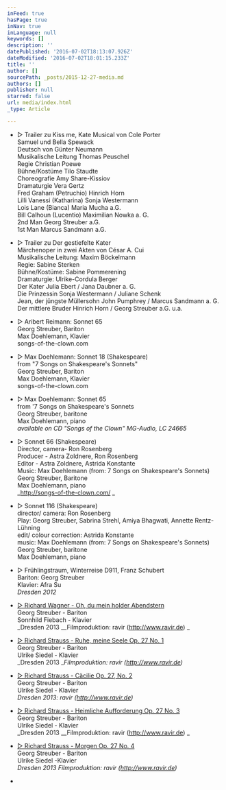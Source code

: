 ```yaml
---
inFeed: true
hasPage: true
inNav: true
inLanguage: null
keywords: []
description: ''
datePublished: '2016-07-02T18:13:07.926Z'
dateModified: '2016-07-02T18:01:15.233Z'
title: ''
author: []
sourcePath: _posts/2015-12-27-media.md
authors: []
publisher: null
starred: false
url: media/index.html
_type: Article

---
```

* ▷ Trailer zu Kiss me, Kate Musical von Cole Porter  
Samuel und Bella Spewack  
Deutsch von Günter Neumann  
Musikalische Leitung Thomas Peuschel   
Regie Christian Poewe   
Bühne/Kostüme Tilo Staudte   
Choreografie Amy Share-Kissiov   
Dramaturgie Vera Gertz  
Fred Graham (Petruchio) Hinrich Horn   
Lilli Vanessi (Katharina) Sonja Westermann  
Lois Lane (Bianca) Maria Mucha a.G.  
Bill Calhoun (Lucentio) Maximilian Nowka a. G.  
2nd Man Georg Streuber a.G.  
1st Man Marcus Sandmann a.G.

* ▷ Trailer zu Der gestiefelte Kater   
Märchenoper in zwei Akten von César A. Cui   
Musikalische Leitung: Maxim Böckelmann   
Regie: Sabine Sterken   
Bühne/Kostüme: Sabine Pommerening   
Dramaturgie: Ulrike-Cordula Berger   
Der Kater Julia Ebert / Jana Daubner a. G.  
Die Prinzessin Sonja Westermann / Juliane Schenk  
Jean, der jüngste Müllersohn John Pumphrey / Marcus Sandmann a. G.   
Der mittlere Bruder Hinrich Horn / Georg Streuber a.G. u.a.

* ▷ Aribert Reimann: Sonnet 65   
Georg Streuber, Bariton  
Max Doehlemann, Klavier   
songs-of-the-clown.com

* ▷ Max Doehlemann: Sonnet 18 (Shakespeare)   
from "7 Songs on Shakespeare's Sonnets"   
Georg Streuber, Bariton  
Max Doehlemann, Klavier   
songs-of-the-clown.com

* ▷ Max Doehlemann: Sonnet 65   
from '7 Songs on Shakespeare's Sonnets   
Georg Streuber, baritone   
Max Doehlemann, piano   
_available on CD "Songs of the Clown" MG-Audio, LC 24665_

* ▷ Sonnet 66 (Shakespeare)  
Director, camera- Ron Rosenberg   
Producer - Astra Zoldnere, Ron Rosenberg   
Editor - Astra Zoldnere, Astrida Konstante   
Music: Max Doehlemann (from: 7 Songs on Shakespeare's Sonnets)   
Georg Streuber, Baritone  
Max Doehlemann, piano  
_http://songs-of-the-clown.com/ _

* ▷ Sonnet 116 (Shakespeare)   
director/ camera: Ron Rosenberg   
Play: Georg Streuber, Sabrina Strehl, Amiya Bhagwati, Annette Rentz-Lühning   
edit/ colour correction: Astrida Konstante   
music: Max Doehlemann (from: 7 Songs on Shakespeare's Sonnets)   
Georg Streuber, baritone   
Max Doehlemann, piano 

* ▷ Frühlingstraum, Winterreise D911, Franz Schubert   
Bariton: Georg Streuber   
Klavier: Afra Su  
_Dresden 2012_

* [▷ Richard Wagner - Oh, du mein holder Abendstern][0]  
Georg Streuber - Bariton   
Sonnhild Fiebach - Klavier   
_Dresden 2013 __Filmproduktion: ravir (http://www.ravir.de) _

* [▷ Richard Strauss - Ruhe, meine Seele Op. 27 No. 1][1]  
Georg Streuber - Bariton   
Ulrike Siedel - Klavier   
_Dresden 2013 __Filmproduktion: ravir (http://www.ravir.de)_

* [▷ Richard Strauss - Cäcilie Op. 27, No. 2 ][2]  
Georg Streuber - Bariton   
Ulrike Siedel - Klavier   
_Dresden 2013: ravir (http://www.ravir.de)_
* [▷ Richard Strauss - Heimliche Aufforderung Op. 27 No. 3 ][3]  
Georg Streuber - Bariton   
Ulrike Siedel - Klavier   
_Dresden 2013 __Filmproduktion: ravir (http://www.ravir.de) _

* [▷ Richard Strauss - Morgen Op. 27 No. 4][4]  
Georg Streuber - Bariton  
Ulrike Siedel -Klavier   
_Dresden 2013 Filmproduktion: ravir (http://www.ravir.de)_

* 

[0]: https://www.youtube.com/watch?v=AMYyiywrZr0
[1]: https://youtu.be/NGQRsWLf8rM
[2]: https://youtu.be/vv81eCn49OM
[3]: https://youtu.be/NqxbCg41o2M
[4]: https://youtu.be/uGAon0z2YcM